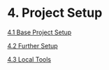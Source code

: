 # 4. Project Setup

[4.1 Base Project Setup](4%201%20Base%20Project%20Setup%20159531f969c980a695bbec8d32645a23.md)

[4.2 Further Setup](4%202%20Further%20Setup%2015b531f969c980cebac3f3ebcb4c08bd.md)

[4.3 Local Tools](4%203%20Local%20Tools%2015b531f969c9806e966bf320f31aa211.md)